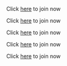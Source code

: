 Click [here](https://example.com "Tester") to join now

Click [here](https://example.com) to join now

Click [here](mailto:me@example.com "Tester") to join now

Click [here](tel:4134324230 "Tester") to join now

Click [here](xref:some-link "Tester") to join now
